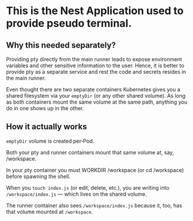 # This is the Nest Application used to provide pseudo terminal.

## Why this needed separately?

Providing pty directly from the main runner leads to expose environment variables and other sensitive information to the user. Hence, it is better to provide pty as a separate service and rest the code and secrets resides in the main runner.  

Even thought there are two separate containers Kubernetes gives you a shared filesystem via your `emptyDir` (or any other shared volume). As long as both containers mount the same volume at the same path, anything you do in one shows up in the other.

## How it actually works

`emptyDir` volume is created per‑Pod.  

Both your pty and runner containers mount that same volume at, say, /workspace.  

In your pty container you must WORKDIR /workspace (or cd /workspace) before spawning the shell.  

When you `touch index.js` (or edit, delete, etc.), you are writing into `/workspace/index.js` — which lives on the shared volume.  

The runner container also sees `/workspace/index.js` because it, too, has that volume mounted at `/workspace`.  